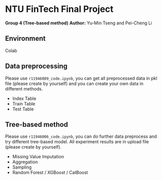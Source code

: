 # NTU FinTech Final Project
**Group 4 (Tree-based method)**
**Author:** Yu-Min Tseng and Pei-Cheng Li

## Environment
Colab

## Data preprocessing
Please use `r11946009_code.ipynb`, you can get all preprocessed data in pkl file (please create by yourself) and you can create your own data in different methods.
- Index Table
- Train Table
- Test Table

## Tree-based method
Please use `r11946006_code.ipynb`, you can do further data preprocess and try different tree-based model. All experiment results are in upload file (please create by yourself).
- Missing Value Imputation
- Aggregation
- Sampling
- Random Forest / XGBoost / CatBoost

